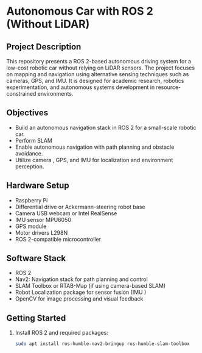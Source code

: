# Autonomous Car with ROS 2 (Without LiDAR)

## Project Description

This repository presents a ROS 2-based autonomous driving system for a low-cost robotic car without relying on LiDAR sensors. The project focuses on mapping and navigation using alternative sensing techniques such as cameras, GPS, and IMU. It is designed for academic research, robotics experimentation, and autonomous systems development in resource-constrained environments.

## Objectives

- Build an autonomous navigation stack in ROS 2 for a small-scale robotic car.
- Perform SLAM 
- Enable autonomous navigation with path planning and obstacle avoidance.
- Utilize camera , GPS, and IMU for localization and environment perception.

## Hardware Setup

- Raspberry Pi 
- Differential drive or Ackermann-steering robot base
- Camera USB webcam or Intel RealSense
- IMU sensor MPU6050 
- GPS module 
- Motor drivers  L298N 
- ROS 2-compatible microcontroller 
## Software Stack

- ROS 2 
- Nav2: Navigation stack for path planning and control
- SLAM Toolbox or RTAB-Map (if using camera-based SLAM)
- Robot Localization package for sensor fusion (IMU )
- OpenCV for image processing and visual feedback

## Getting Started

1. Install ROS 2 and required packages:
   ```bash
   sudo apt install ros-humble-nav2-bringup ros-humble-slam-toolbox
